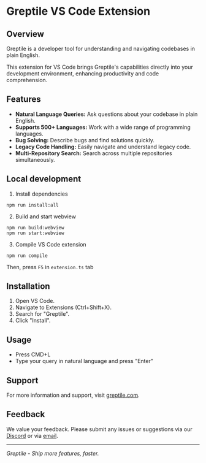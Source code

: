 # Greptile VS Code Extension

## Overview

Greptile is a developer tool for understanding and navigating codebases in plain English.

This extension for VS Code brings Greptile's capabilities directly into your development environment, enhancing productivity and code comprehension.

## Features

- **Natural Language Queries:** Ask questions about your codebase in plain English.
- **Supports 500+ Languages:** Work with a wide range of programming languages.
- **Bug Solving:** Describe bugs and find solutions quickly.
- **Legacy Code Handling:** Easily navigate and understand legacy code.
- **Multi-Repository Search:** Search across multiple repositories simultaneously.

## Local development
1. Install dependencies
```
npm run install:all
```

2. Build and start webview 
```
npm run build:webview
npm run start:webview
```

3. Compile VS Code extension
```
npm run compile
```

Then, press `F5` in `extension.ts` tab

## Installation

1. Open VS Code.
2. Navigate to Extensions (Ctrl+Shift+X).
3. Search for "Greptile".
4. Click "Install".

## Usage

- Press CMD+L
- Type your query in natural language and press "Enter"

## Support

For more information and support, visit [greptile.com](https://greptile.com).

## Feedback

We value your feedback. Please submit any issues or suggestions via our [Discord](https://discord.com/invite/xZhUcFKzu7) or via [email](mailto:founders@greptile.com).

---

_Greptile - Ship more features, faster._
